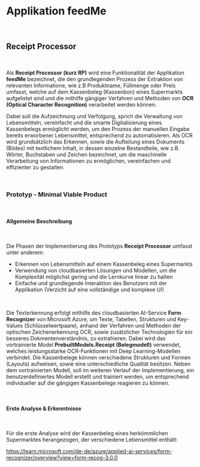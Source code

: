 # Applikation feedMe

<br />

## Receipt Processor

<br />

Als **Receipt Processor (kurz RP)** wird eine Funktionalität der Applikation **feedMe** bezeichnet, die den grundlegenden Prozess der Extraktion von relevanten Informatione, wie z.B Produktname, Füllmenge oder Preis umfasst, welche auf dem Kassenbeleg (Kassenbon) eines Supermarkts aufgelistet sind und die mithilfe gängiger Verfahren und Methoden von **OCR (Optical Character Recognition)** verarbeitet werden können. 

Dabei soll die Aufzeichnung und Verfolgung, sprich die Verwaltung von Lebensmitteln, vereinfacht und die smarte Digitalisierung eines Kassenbelegs ermöglicht werden, um den Prozess der manuellen Eingabe bereits erworbener Lebensmittel, entsprechend zu automatisieren. Als OCR wird grundsätzlich das Erkennen, sowie die Aufteilung eines Dokuments (Bildes) mit textlichem Inhalt, in dessen einzelne Bestandteile, wie z.B. Wörter, Buchstaben und Zeichen bezeichnet, um die maschinelle Verarbeitung von Informationen zu ermöglichen, vereinfachen und effizienter zu gestalten.  

<br />

### Prototyp - Minimal Viable Product

<br />

#### Allgemeine Beschreibung

<br />

Die Phasen der Implementierung des Prototyps **Receipt Processor** umfasst unter anderem:

- Erkennen von Lebensmitteln auf einem Kassenbeleg eines Supermarkts
- Verwendung von cloudbasierten Lösungen und Modellen, um die Komplexität möglichst gering und die Lernkurve linear zu halten
- Einfache und grundlegende Interaktion des Benutzers mit der Applikation (Verzicht auf eine vollständige und komplexe UI)

<br />

Die Texterkennung erfolgt mithilfe des cloudbasierten AI-Service **Form Recognizer** von Microsoft Azure, um Texte, Tabellen, Strukturen und Key-Values (Schlüsselwertpaare), anhand der Verfahren und Methoden der optischen Zeichenerkennung OCR, sowie zusätzlicher Technologien für ein besseres Dokmentenverständnis, zu extrahieren. Dabei wird das vortrainierte Model **PrebuiltModels.Receipt (Belegmodell)** verwendet, welches leistungsstarke OCR-Funktionen mit Deep Learning-Modellen verbindet. Die Kassenbelege können verschiedene Strukturen und Formen (Layouts) aufweisen, sowie eine unterschiedliche Qualität besitzen. Neben dem vortrainierten Modell, soll im weiteren Verlauf der Implementierung, ein benutzerdefiniertes Modell erstellt und trainiert werden, um entsprechend individueller auf die gängigen Kassenbelege reagieren zu können. 

<br />

#### Erste Analyse & Erkenntnisse 

<br />

Für die erste Analyse wird der Kassenbeleg eines herkömmlichen Supermarktes herangezogen, der verschiedene Lebensmittel enthält:



https://learn.microsoft.com/de-de/azure/applied-ai-services/form-recognizer/overview?view=form-recog-3.0.0

